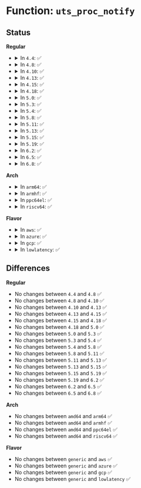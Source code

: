 # Function: <code>uts_proc_notify</code>

## Status
<b>Regular</b>
<ul>
<li>
<details>
<summary>In <code>4.4</code>: ✅</summary>

```c
void uts_proc_notify(enum uts_proc proc);
```

**Collision:** Unique Global

**Inline:** No

**Transformation:** False

**Instances:**

```
In kernel/utsname_sysctl.c (ffffffff8113ddd0)
Location: kernel/utsname_sysctl.c:124
Inline: False
Direct callers:
  - kernel/sys.c:SyS_sethostname
  - kernel/sys.c:SyS_setdomainname
```
**Symbols:**

```
ffffffff8113ddd0-ffffffff8113dded: uts_proc_notify (STB_GLOBAL)
```
</details>
</li>
<li>
<details>
<summary>In <code>4.8</code>: ✅</summary>

```c
void uts_proc_notify(enum uts_proc proc);
```

**Collision:** Unique Global

**Inline:** No

**Transformation:** False

**Instances:**

```
In kernel/utsname_sysctl.c (ffffffff811463e0)
Location: kernel/utsname_sysctl.c:124
Inline: False
Direct callers:
  - kernel/sys.c:SyS_setdomainname
  - kernel/sys.c:SyS_sethostname
```
**Symbols:**

```
ffffffff811463e0-ffffffff811463fd: uts_proc_notify (STB_GLOBAL)
```
</details>
</li>
<li>
<details>
<summary>In <code>4.10</code>: ✅</summary>

```c
void uts_proc_notify(enum uts_proc proc);
```

**Collision:** Unique Global

**Inline:** No

**Transformation:** False

**Instances:**

```
In kernel/utsname_sysctl.c (ffffffff81150220)
Location: kernel/utsname_sysctl.c:124
Inline: False
Direct callers:
  - kernel/sys.c:SyS_setdomainname
  - kernel/sys.c:SyS_sethostname
```
**Symbols:**

```
ffffffff81150220-ffffffff8115023d: uts_proc_notify (STB_GLOBAL)
```
</details>
</li>
<li>
<details>
<summary>In <code>4.13</code>: ✅</summary>

```c
void uts_proc_notify(enum uts_proc proc);
```

**Collision:** Unique Global

**Inline:** No

**Transformation:** False

**Instances:**

```
In kernel/utsname_sysctl.c (ffffffff81152840)
Location: kernel/utsname_sysctl.c:125
Inline: False
Direct callers:
  - kernel/sys.c:SyS_setdomainname
  - kernel/sys.c:SyS_sethostname
```
**Symbols:**

```
ffffffff81152840-ffffffff8115285d: uts_proc_notify (STB_GLOBAL)
```
</details>
</li>
<li>
<details>
<summary>In <code>4.15</code>: ✅</summary>

```c
void uts_proc_notify(enum uts_proc proc);
```

**Collision:** Unique Global

**Inline:** No

**Transformation:** False

**Instances:**

```
In kernel/utsname_sysctl.c (ffffffff8115f080)
Location: kernel/utsname_sysctl.c:125
Inline: False
Direct callers:
  - kernel/sys.c:SyS_setdomainname
  - kernel/sys.c:SyS_sethostname
```
**Symbols:**

```
ffffffff8115f080-ffffffff8115f09d: uts_proc_notify (STB_GLOBAL)
```
</details>
</li>
<li>
<details>
<summary>In <code>4.18</code>: ✅</summary>

```c
void uts_proc_notify(enum uts_proc proc);
```

**Collision:** Unique Global

**Inline:** No

**Transformation:** False

**Instances:**

```
In kernel/utsname_sysctl.c (ffffffff8116e030)
Location: kernel/utsname_sysctl.c:134
Inline: False
Direct callers:
  - kernel/sys.c:__ia32_sys_setdomainname
  - kernel/sys.c:__x64_sys_setdomainname
  - kernel/sys.c:__ia32_sys_sethostname
  - kernel/sys.c:__x64_sys_sethostname
```
**Symbols:**

```
ffffffff8116e030-ffffffff8116e04d: uts_proc_notify (STB_GLOBAL)
```
</details>
</li>
<li>
<details>
<summary>In <code>5.0</code>: ✅</summary>

```c
void uts_proc_notify(enum uts_proc proc);
```

**Collision:** Unique Global

**Inline:** No

**Transformation:** False

**Instances:**

```
In kernel/utsname_sysctl.c (ffffffff8117ba70)
Location: kernel/utsname_sysctl.c:134
Inline: False
Direct callers:
  - kernel/sys.c:__ia32_sys_setdomainname
  - kernel/sys.c:__x64_sys_setdomainname
  - kernel/sys.c:__ia32_sys_sethostname
  - kernel/sys.c:__x64_sys_sethostname
```
**Symbols:**

```
ffffffff8117ba70-ffffffff8117ba8d: uts_proc_notify (STB_GLOBAL)
```
</details>
</li>
<li>
<details>
<summary>In <code>5.3</code>: ✅</summary>

```c
void uts_proc_notify(enum uts_proc proc);
```

**Collision:** Unique Global

**Inline:** No

**Transformation:** False

**Instances:**

```
In kernel/utsname_sysctl.c (ffffffff81188890)
Location: kernel/utsname_sysctl.c:130
Inline: False
Direct callers:
  - kernel/sys.c:__ia32_sys_setdomainname
  - kernel/sys.c:__x64_sys_setdomainname
  - kernel/sys.c:__ia32_sys_sethostname
  - kernel/sys.c:__x64_sys_sethostname
```
**Symbols:**

```
ffffffff81188890-ffffffff811888ad: uts_proc_notify (STB_GLOBAL)
```
</details>
</li>
<li>
<details>
<summary>In <code>5.4</code>: ✅</summary>

```c
void uts_proc_notify(enum uts_proc proc);
```

**Collision:** Unique Global

**Inline:** No

**Transformation:** False

**Instances:**

```
In kernel/utsname_sysctl.c (ffffffff811947d0)
Location: kernel/utsname_sysctl.c:130
Inline: False
Direct callers:
  - kernel/sys.c:__ia32_sys_setdomainname
  - kernel/sys.c:__x64_sys_setdomainname
  - kernel/sys.c:__ia32_sys_sethostname
  - kernel/sys.c:__x64_sys_sethostname
```
**Symbols:**

```
ffffffff811947d0-ffffffff811947ed: uts_proc_notify (STB_GLOBAL)
```
</details>
</li>
<li>
<details>
<summary>In <code>5.8</code>: ✅</summary>

```c
void uts_proc_notify(enum uts_proc proc);
```

**Collision:** Unique Global

**Inline:** No

**Transformation:** False

**Instances:**

```
In kernel/utsname_sysctl.c (ffffffff811a9850)
Location: kernel/utsname_sysctl.c:130
Inline: False
Direct callers:
  - kernel/sys.c:__ia32_sys_setdomainname
  - kernel/sys.c:__x64_sys_setdomainname
  - kernel/sys.c:__ia32_sys_sethostname
  - kernel/sys.c:__x64_sys_sethostname
```
**Symbols:**

```
ffffffff811a9850-ffffffff811a986d: uts_proc_notify (STB_GLOBAL)
```
</details>
</li>
<li>
<details>
<summary>In <code>5.11</code>: ✅</summary>

```c
void uts_proc_notify(enum uts_proc proc);
```

**Collision:** Unique Global

**Inline:** No

**Transformation:** False

**Instances:**

```
In kernel/utsname_sysctl.c (ffffffff811a6e70)
Location: kernel/utsname_sysctl.c:130
Inline: False
Direct callers:
  - kernel/sys.c:__ia32_sys_setdomainname
  - kernel/sys.c:__x64_sys_setdomainname
  - kernel/sys.c:__ia32_sys_sethostname
  - kernel/sys.c:__x64_sys_sethostname
```
**Symbols:**

```
ffffffff811a6e70-ffffffff811a6e8d: uts_proc_notify (STB_GLOBAL)
```
</details>
</li>
<li>
<details>
<summary>In <code>5.13</code>: ✅</summary>

```c
void uts_proc_notify(enum uts_proc proc);
```

**Collision:** Unique Global

**Inline:** No

**Transformation:** False

**Instances:**

```
In kernel/utsname_sysctl.c (ffffffff811a79b0)
Location: kernel/utsname_sysctl.c:130
Inline: False
Direct callers:
  - kernel/sys.c:__ia32_sys_setdomainname
  - kernel/sys.c:__x64_sys_setdomainname
  - kernel/sys.c:__ia32_sys_sethostname
  - kernel/sys.c:__x64_sys_sethostname
```
**Symbols:**

```
ffffffff811a79b0-ffffffff811a79cd: uts_proc_notify (STB_GLOBAL)
```
</details>
</li>
<li>
<details>
<summary>In <code>5.15</code>: ✅</summary>

```c
void uts_proc_notify(enum uts_proc proc);
```

**Collision:** Unique Global

**Inline:** No

**Transformation:** False

**Instances:**

```
In kernel/utsname_sysctl.c (ffffffff811d1300)
Location: kernel/utsname_sysctl.c:130
Inline: False
Direct callers:
  - kernel/sys.c:__ia32_sys_setdomainname
  - kernel/sys.c:__x64_sys_setdomainname
  - kernel/sys.c:__ia32_sys_sethostname
  - kernel/sys.c:__x64_sys_sethostname
```
**Symbols:**

```
ffffffff811d1300-ffffffff811d1338: uts_proc_notify (STB_GLOBAL)
```
</details>
</li>
<li>
<details>
<summary>In <code>5.19</code>: ✅</summary>

```c
void uts_proc_notify(enum uts_proc proc);
```

**Collision:** Unique Global

**Inline:** No

**Transformation:** False

**Instances:**

```
In kernel/utsname_sysctl.c (ffffffff81205880)
Location: kernel/utsname_sysctl.c:130
Inline: False
Direct callers:
  - kernel/sys.c:__ia32_sys_setdomainname
  - kernel/sys.c:__x64_sys_setdomainname
  - kernel/sys.c:__ia32_sys_sethostname
  - kernel/sys.c:__x64_sys_sethostname
```
**Symbols:**

```
ffffffff81205880-ffffffff812058c0: uts_proc_notify (STB_GLOBAL)
```
</details>
</li>
<li>
<details>
<summary>In <code>6.2</code>: ✅</summary>

```c
void uts_proc_notify(enum uts_proc proc);
```

**Collision:** Unique Global

**Inline:** No

**Transformation:** False

**Instances:**

```
In kernel/utsname_sysctl.c (ffffffff8124d9f0)
Location: kernel/utsname_sysctl.c:140
Inline: False
Direct callers:
  - kernel/sys.c:__ia32_sys_setdomainname
  - kernel/sys.c:__x64_sys_setdomainname
  - kernel/sys.c:__ia32_sys_sethostname
  - kernel/sys.c:__x64_sys_sethostname
```
**Symbols:**

```
ffffffff8124d9f0-ffffffff8124da30: uts_proc_notify (STB_GLOBAL)
```
</details>
</li>
<li>
<details>
<summary>In <code>6.5</code>: ✅</summary>

```c
void uts_proc_notify(enum uts_proc proc);
```

**Collision:** Unique Global

**Inline:** No

**Transformation:** False

**Instances:**

```
In kernel/utsname_sysctl.c (ffffffff81264d70)
Location: kernel/utsname_sysctl.c:131
Inline: False
Direct callers:
  - kernel/sys.c:__ia32_sys_setdomainname
  - kernel/sys.c:__x64_sys_setdomainname
  - kernel/sys.c:__ia32_sys_sethostname
  - kernel/sys.c:__x64_sys_sethostname
```
**Symbols:**

```
ffffffff81264d70-ffffffff81264db0: uts_proc_notify (STB_GLOBAL)
```
</details>
</li>
<li>
<details>
<summary>In <code>6.8</code>: ✅</summary>

```c
void uts_proc_notify(enum uts_proc proc);
```

**Collision:** Unique Global

**Inline:** No

**Transformation:** False

**Instances:**

```
In kernel/utsname_sysctl.c (ffffffff8127eb90)
Location: kernel/utsname_sysctl.c:131
Inline: False
Direct callers:
  - kernel/sys.c:__ia32_sys_setdomainname
  - kernel/sys.c:__x64_sys_setdomainname
  - kernel/sys.c:__ia32_sys_sethostname
  - kernel/sys.c:__x64_sys_sethostname
```
**Symbols:**

```
ffffffff8127eb90-ffffffff8127ebd0: uts_proc_notify (STB_GLOBAL)
```
</details>
</li>
</ul>
<b>Arch</b>
<ul>
<li>
<details>
<summary>In <code>arm64</code>: ✅</summary>

```c
void uts_proc_notify(enum uts_proc proc);
```

**Collision:** Unique Global

**Inline:** No

**Transformation:** False

**Instances:**

```
In kernel/utsname_sysctl.c (ffff80001020c7d8)
Location: kernel/utsname_sysctl.c:130
Inline: False
Direct callers:
  - kernel/sys.c:__arm64_sys_setdomainname
  - kernel/sys.c:__arm64_sys_sethostname
```
**Symbols:**

```
ffff80001020c7d8-ffff80001020c814: uts_proc_notify (STB_GLOBAL)
```
</details>
</li>
<li>
<details>
<summary>In <code>armhf</code>: ✅</summary>

```c
void uts_proc_notify(enum uts_proc proc);
```

**Collision:** Unique Global

**Inline:** No

**Transformation:** False

**Instances:**

```
In kernel/utsname_sysctl.c (c044b1e0)
Location: kernel/utsname_sysctl.c:130
Inline: False
Direct callers:
  - kernel/sys.c:__se_sys_setdomainname
  - kernel/sys.c:__se_sys_sethostname
```
**Symbols:**

```
c044b1e0-c044b210: uts_proc_notify (STB_GLOBAL)
```
</details>
</li>
<li>
<details>
<summary>In <code>ppc64el</code>: ✅</summary>

```c
void uts_proc_notify(enum uts_proc proc);
```

**Collision:** Unique Global

**Inline:** No

**Transformation:** False

**Instances:**

```
In kernel/utsname_sysctl.c (c00000000028a430)
Location: kernel/utsname_sysctl.c:130
Inline: False
Direct callers:
  - kernel/sys.c:__se_sys_setdomainname
  - kernel/sys.c:__se_sys_sethostname
```
**Symbols:**

```
c00000000028a430-c00000000028a478: uts_proc_notify (STB_GLOBAL)
```
</details>
</li>
<li>
<details>
<summary>In <code>riscv64</code>: ✅</summary>

```c
void uts_proc_notify(enum uts_proc proc);
```

**Collision:** Unique Global

**Inline:** No

**Transformation:** False

**Instances:**

```
In kernel/utsname_sysctl.c (ffffffe00016db7a)
Location: kernel/utsname_sysctl.c:130
Inline: False
Direct callers:
  - kernel/sys.c:__se_sys_setdomainname
  - kernel/sys.c:__se_sys_sethostname
```
**Symbols:**

```
ffffffe00016db7a-ffffffe00016dbb2: uts_proc_notify (STB_GLOBAL)
```
</details>
</li>
</ul>
<b>Flavor</b>
<ul>
<li>
<details>
<summary>In <code>aws</code>: ✅</summary>

```c
void uts_proc_notify(enum uts_proc proc);
```

**Collision:** Unique Global

**Inline:** No

**Transformation:** False

**Instances:**

```
In kernel/utsname_sysctl.c (ffffffff8118cdf0)
Location: kernel/utsname_sysctl.c:130
Inline: False
Direct callers:
  - kernel/sys.c:__ia32_sys_setdomainname
  - kernel/sys.c:__x64_sys_setdomainname
  - kernel/sys.c:__ia32_sys_sethostname
  - kernel/sys.c:__x64_sys_sethostname
```
**Symbols:**

```
ffffffff8118cdf0-ffffffff8118ce0d: uts_proc_notify (STB_GLOBAL)
```
</details>
</li>
<li>
<details>
<summary>In <code>azure</code>: ✅</summary>

```c
void uts_proc_notify(enum uts_proc proc);
```

**Collision:** Unique Global

**Inline:** No

**Transformation:** False

**Instances:**

```
In kernel/utsname_sysctl.c (ffffffff8117fed0)
Location: kernel/utsname_sysctl.c:130
Inline: False
Direct callers:
  - kernel/sys.c:__ia32_sys_setdomainname
  - kernel/sys.c:__x64_sys_setdomainname
  - kernel/sys.c:__ia32_sys_sethostname
  - kernel/sys.c:__x64_sys_sethostname
```
**Symbols:**

```
ffffffff8117fed0-ffffffff8117feed: uts_proc_notify (STB_GLOBAL)
```
</details>
</li>
<li>
<details>
<summary>In <code>gcp</code>: ✅</summary>

```c
void uts_proc_notify(enum uts_proc proc);
```

**Collision:** Unique Global

**Inline:** No

**Transformation:** False

**Instances:**

```
In kernel/utsname_sysctl.c (ffffffff8118abc0)
Location: kernel/utsname_sysctl.c:130
Inline: False
Direct callers:
  - kernel/sys.c:__ia32_sys_setdomainname
  - kernel/sys.c:__x64_sys_setdomainname
  - kernel/sys.c:__ia32_sys_sethostname
  - kernel/sys.c:__x64_sys_sethostname
```
**Symbols:**

```
ffffffff8118abc0-ffffffff8118abdd: uts_proc_notify (STB_GLOBAL)
```
</details>
</li>
<li>
<details>
<summary>In <code>lowlatency</code>: ✅</summary>

```c
void uts_proc_notify(enum uts_proc proc);
```

**Collision:** Unique Global

**Inline:** No

**Transformation:** False

**Instances:**

```
In kernel/utsname_sysctl.c (ffffffff81198530)
Location: kernel/utsname_sysctl.c:130
Inline: False
Direct callers:
  - kernel/sys.c:__ia32_sys_setdomainname
  - kernel/sys.c:__x64_sys_setdomainname
  - kernel/sys.c:__ia32_sys_sethostname
  - kernel/sys.c:__x64_sys_sethostname
```
**Symbols:**

```
ffffffff81198530-ffffffff8119854d: uts_proc_notify (STB_GLOBAL)
```
</details>
</li>
</ul>

## Differences
<b>Regular</b>
<ul>
<li>
No changes between <code>4.4</code> and <code>4.8</code> ✅
</li>
<li>
No changes between <code>4.8</code> and <code>4.10</code> ✅
</li>
<li>
No changes between <code>4.10</code> and <code>4.13</code> ✅
</li>
<li>
No changes between <code>4.13</code> and <code>4.15</code> ✅
</li>
<li>
No changes between <code>4.15</code> and <code>4.18</code> ✅
</li>
<li>
No changes between <code>4.18</code> and <code>5.0</code> ✅
</li>
<li>
No changes between <code>5.0</code> and <code>5.3</code> ✅
</li>
<li>
No changes between <code>5.3</code> and <code>5.4</code> ✅
</li>
<li>
No changes between <code>5.4</code> and <code>5.8</code> ✅
</li>
<li>
No changes between <code>5.8</code> and <code>5.11</code> ✅
</li>
<li>
No changes between <code>5.11</code> and <code>5.13</code> ✅
</li>
<li>
No changes between <code>5.13</code> and <code>5.15</code> ✅
</li>
<li>
No changes between <code>5.15</code> and <code>5.19</code> ✅
</li>
<li>
No changes between <code>5.19</code> and <code>6.2</code> ✅
</li>
<li>
No changes between <code>6.2</code> and <code>6.5</code> ✅
</li>
<li>
No changes between <code>6.5</code> and <code>6.8</code> ✅
</li>
</ul>
<b>Arch</b>
<ul>
<li>
No changes between <code>amd64</code> and <code>arm64</code> ✅
</li>
<li>
No changes between <code>amd64</code> and <code>armhf</code> ✅
</li>
<li>
No changes between <code>amd64</code> and <code>ppc64el</code> ✅
</li>
<li>
No changes between <code>amd64</code> and <code>riscv64</code> ✅
</li>
</ul>
<b>Flavor</b>
<ul>
<li>
No changes between <code>generic</code> and <code>aws</code> ✅
</li>
<li>
No changes between <code>generic</code> and <code>azure</code> ✅
</li>
<li>
No changes between <code>generic</code> and <code>gcp</code> ✅
</li>
<li>
No changes between <code>generic</code> and <code>lowlatency</code> ✅
</li>
</ul>
